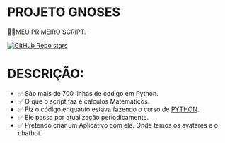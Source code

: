 # PROJETO GNOSES
👨‍⚖️MEU PRIMEIRO SCRIPT.

[![GitHub Repo stars](https://img.shields.io/badge/-REPOSITORIO%20INDISPONIVEL!-red)](https://github.com/VILHALVA)

# DESCRIÇÃO:

* ✅ São mais de 700 linhas de codigo em Python.
* ✅ O que o script faz é calculos Matematicos.
* ✅ Fiz o código enquanto estava fazendo o curso de [PYTHON](https://github.com/VILHALVA/CURSO-DE-PYTHON).
* ✅ Ele passa por atualização periodicamente.
* ✅ Pretendo criar um Aplicativo com ele. Onde temos os avatares e o chatbot.

